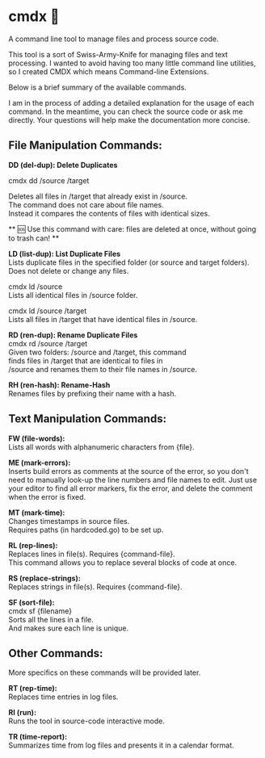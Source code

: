 # cmdx :nut_and_bolt:
A command line tool to manage files and process source code.

This tool is a sort of Swiss-Army-Knife for managing files and text processing.
I wanted to avoid having too many little command line utilities,
so I created CMDX which means Command-line Extensions.

Below is a brief summary of the available commands. 

I am in the process of adding a detailed explanation for the usage of each command. In the meantime, you can check the source code or ask me directly. Your questions will help make the documentation more concise.

## File Manipulation Commands:

**DD (del-dup): Delete Duplicates**  

cmdx dd /source /target  

Deletes all files in /target that already exist in /source.  
The command does not care about file names.  
Instead it compares the contents of files with identical sizes.  

** :sos: Use this command with care: files are deleted at once, without going to trash can! **  

**LD (list-dup): List Duplicate Files**  
Lists duplicate files in the specified folder (or source and target folders).  
Does not delete or change any files.  

cmdx ld /source  
Lists all identical files in /source folder.  

cmdx ld /source /target  
Lists all files in /target that have identical files in /source.  

**RD (ren-dup): Rename Duplicate Files**  
cmdx rd /source /target  
Given two folders: /source and /target, this command  
finds files in /target that are identical to files in  
/source and renames them to their file names in /source.  

**RH (ren-hash): Rename-Hash**  
Renames files by prefixing their name with a hash.  

## Text Manipulation Commands:

**FW (file-words):**   
Lists all words with alphanumeric characters from {file}.

**ME (mark-errors):**   
Inserts build errors as comments at the source of the error,
so you don't need to manually look-up the line numbers and
file names to edit. Just use your editor to find all error
markers, fix the error, and delete the comment when the error
is fixed.

**MT (mark-time):**  
Changes timestamps in source files.  
Requires paths (in hardcoded.go) to be set up.  

**RL (rep-lines):**  
Replaces lines in file(s). Requires {command-file}.  
This command allows you to replace several blocks of code at once.  

**RS (replace-strings):**  
Replaces strings in file(s). Requires {command-file}.

**SF (sort-file):**  
cmdx sf {filename}  
Sorts all the lines in a file.  
And makes sure each line is unique.  

## Other Commands:  
More specifics on these commands will be provided later.  

**RT (rep-time):**  
Replaces time entries in log files.  

**RI (run):**  
Runs the tool in source-code interactive mode.  

**TR (time-report):**  
Summarizes time from log files and presents it in a calendar format.  
